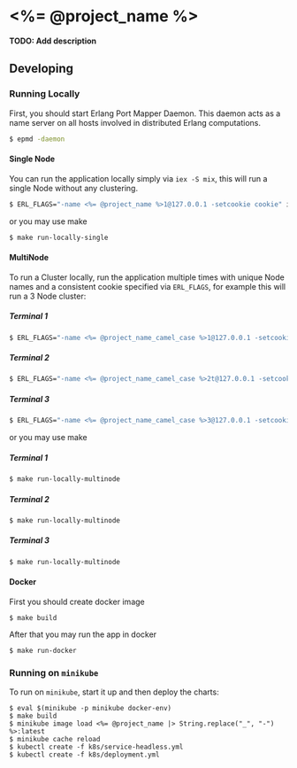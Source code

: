 # \<%= @project_name %>

**TODO: Add description**

## Developing

### Running Locally

First, you should start Erlang Port Mapper Daemon.
This daemon acts as a name server on all hosts involved in distributed Erlang computations.

```sh
$ epmd -daemon
```

#### Single Node

You can run the application locally simply via `iex -S mix`, this will run a single Node
without any clustering.

```sh
$ ERL_FLAGS="-name <%= @project_name %>1@127.0.0.1 -setcookie cookie" iex -S mix
```

or you may use make

```sh
$ make run-locally-single 
```

#### MultiNode

To run a Cluster locally, run the application multiple times with unique Node names and a
consistent cookie specified via `ERL_FLAGS`, for example this will run a 3 Node cluster:

##### Terminal 1

```sh
$ ERL_FLAGS="-name <%= @project_name_camel_case %>1@127.0.0.1 -setcookie cookie" iex -S mix
```

##### Terminal 2

```sh
$ ERL_FLAGS="-name <%= @project_name_camel_case %>2t@127.0.0.1 -setcookie cookie" iex -S mix
```

##### Terminal 3

```sh
$ ERL_FLAGS="-name <%= @project_name_camel_case %>3@127.0.0.1 -setcookie cookie" iex -S mix
```

or you may use make

##### Terminal 1

```sh
$ make run-locally-multinode
```

##### Terminal 2

```sh
$ make run-locally-multinode
```

##### Terminal 3

```sh
$ make run-locally-multinode
```

#### Docker

First you should create docker image

```
$ make build
```

After that you may run the app in docker

```
$ make run-docker
```

### Running on `minikube`

To run on `minikube`, start it up and then deploy the charts:

```
$ eval $(minikube -p minikube docker-env)
$ make build
$ minikube image load <%= @project_name |> String.replace("_", "-") %>:latest
$ minikube cache reload
$ kubectl create -f k8s/service-headless.yml
$ kubectl create -f k8s/deployment.yml
```

